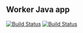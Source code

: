 ## Worker Java app

[![Build Status](http://35.246.129.113:8080/buildStatus/icon?job=instavote%2Fworker-build)](http://35.246.129.113:8080/job/instavote/job/worker-build/)
[![Build Status](http://35.246.129.113:8080/buildStatus/icon?job=instavote%2Fworker-test&subject=UnitTest)](http://35.246.129.113:8080/job/instavote/job/worker-test/)
